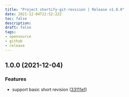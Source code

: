 ```yaml
---
title: "Project shortify-git-revision | Release v1.0.0"
date: 2021-12-04T22:52:22Z
toc: false
description: 
draft: false
tags:
- opensource
- github
- release
---
```

## 1.0.0 (2021-12-04)


### Features

* support basic short revision ([33111e1](https://github.com/rlespinasse/shortify-git-revision/commit/33111e11f33dae31da9ce5e45573004ff05a74dd))



